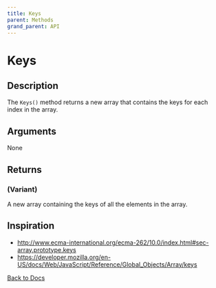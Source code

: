```yaml
---
title: Keys
parent: Methods
grand_parent: API
---
```


# Keys

## Description
The `Keys()` method returns a new array that contains the keys for each index in the array.

## Arguments
None
## Returns
### (Variant)
A new array containing the keys of all the elements in the array. 

## Inspiration
* <http://www.ecma-international.org/ecma-262/10.0/index.html#sec-array.prototype.keys>
* <https://developer.mozilla.org/en-US/docs/Web/JavaScript/Reference/Global_Objects/Array/keys>


[Back to Docs](https://senipah.github.io/VBA-Better-Array/)
